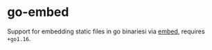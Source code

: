 # go-embed

Support for embedding static files in go binariesi via
[embed](https://golang.org/pkg/embed/), requires `+go1.16`.
